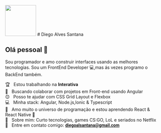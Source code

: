 <img width="auto" src="https://avatars3.githubusercontent.com/u/48577083?s=460&u=4902cfe806d5f2197530a2abb7256763a37b6261&v=4" height="100px">
<link href="https://fonts.googleapis.com/css2?family=Roboto:wght@300&display=swap" rel="stylesheet">
# Diego Alves Santana

## Olá pessoal 👋
Sou programador e amo construir interfaces usando as melhores tecnologias.
Sou um FrontEnd Developer :computer:,mas ás vezes programo o BackEnd também.

 :trophy:  &nbsp; Estou trabalhando na **Interativa**
 <br/> :purple_heart: &nbsp; Buscando colaborar com projetos em Front-end usando Angular
 <br/> :blush: &nbsp; Posso te ajudar com CSS Grid Layout e Flexbox
 <br/> :computer: &nbsp; Minha stack: Angular, Node.js,Ionic & Typescript
 <br/> :rocket: &nbsp; Amo muito o universo de programação e estou aprendendo React & React Native :purple_heart: 
 <br/> 💬  &nbsp; Sobre mim: Curto tecnologias, games CS:GO, LoL e seriados no Netflix
 <br/> :email: &nbsp; Entre em contato comigo: <strong style="font-family: 'Roboto', sans-serif;"> diegoalsantana@gmail.com </strong>


